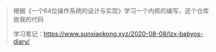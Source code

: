 > 根据《一个64位操作系统的设计与实现》学习一个内核的编写，这个仓库放我的代码
>
> 学习笔记：https://www.sunxiaokong.xyz/2020-08-08/lzx-babyos-diary/

